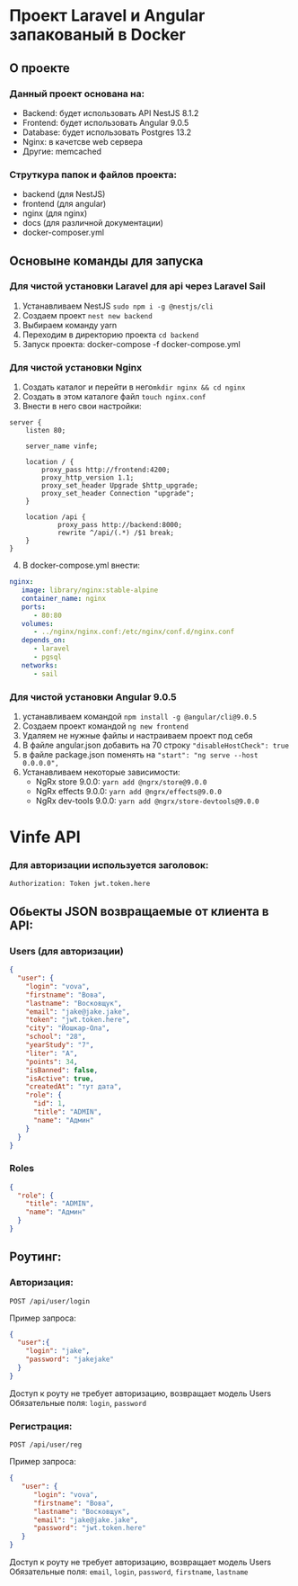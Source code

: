 # Проект Laravel и Angular запакованый в Docker


## О проекте
### Данный проект основана на:
- Backend: будет использовать API NestJS 8.1.2
- Frontend: будет использовать Angular 9.0.5
- Database: будет использовать Postgres 13.2
- Nginx: в качетсве web сервера
- Другие: memcached

### Струткура папок и файлов проекта:
- backend (для NestJS)
- frontend (для angular)
- nginx (для nginx)
- docs (для различной документации)
- docker-composer.yml

## Основыне команды для запуска
### Для чистой установки Laravel для api через Laravel Sail
1. Устанавливаем NestJS `sudo npm i -g @nestjs/cli`
2. Создаем проект `nest new backend`
3. Выбираем команду yarn
4. Переходим в директорию проекта `cd backend`
5. Запуск проекта: docker-compose -f docker-compose.yml

### Для чистой установки Nginx
1. Создать каталог и перейти в него`mkdir nginx && cd nginx`
2. Создать в этом каталоге файл `touch nginx.conf`
3. Внести в него свои настройки:
```text
server {
    listen 80;

    server_name vinfe;

    location / {
        proxy_pass http://frontend:4200;
        proxy_http_version 1.1;
        proxy_set_header Upgrade $http_upgrade;
        proxy_set_header Connection "upgrade";
    }

    location /api {
            proxy_pass http://backend:8000;
            rewrite ^/api/(.*) /$1 break;
    }
}
```
4. В docker-compose.yml внести:
```yaml
nginx:
   image: library/nginx:stable-alpine
   container_name: nginx
   ports:
      - 80:80
   volumes:
      - ../nginx/nginx.conf:/etc/nginx/conf.d/nginx.conf
   depends_on:
      - laravel
      - pgsql
   networks:
      - sail
```

### Для чистой установки Angular 9.0.5
1. устанавливаем командой `npm install -g @angular/cli@9.0.5`
2. Создаем проект командой `ng new frontend`
3. Удаляем не нужные файлы и настраиваем проект под себя
4. В файле angular.json добавить на 70 строку `"disableHostCheck": true`
5. в файле package.json поменять на `"start": "ng serve --host 0.0.0.0",`
6. Устанавливаем некоторые зависимости:
   - NgRx store 9.0.0: `yarn add @ngrx/store@9.0.0`
   - NgRx effects 9.0.0: `yarn add @ngrx/effects@9.0.0`
   - NgRx dev-tools 9.0.0: `yarn add @ngrx/store-devtools@9.0.0`


# Vinfe API
### Для авторизации используется заголовок:

`Authorization: Token jwt.token.here`

## Обьекты JSON возвращаемые от клиента в API:

### Users (для авторизации)

```JSON
{
  "user": {
    "login": "vova",
    "firstname": "Вова",
    "lastname": "Восковщук",
    "email": "jake@jake.jake",
    "token": "jwt.token.here",
    "city": "Йошкар-Ола",
    "school": "28",
    "yearStudy": "7",
    "liter": "A",
    "points": 34,
    "isBanned": false,
    "isActive": true,
    "createdAt": "тут дата",
    "role": {
      "id": 1,
      "title": "ADMIN",
      "name": "Админ"
    }
  }
}
```

### Roles
```JSON
{
  "role": {
    "title": "ADMIN",
    "name": "Админ"
  }
}
```
## Роутинг:
### Авторизация:

`POST /api/user/login`

Пример запроса:
```JSON
{
  "user":{
    "login": "jake",
    "password": "jakejake"
  }
}
```
Доступ к роуту не требует авторизацию, возвращает модель Users  
Обязательные поля: `login`, `password`

### Регистрация:

`POST /api/user/reg`

Пример запроса:
```JSON
{
   "user": {
      "login": "vova",
      "firstname": "Вова",
      "lastname": "Восковщук",
      "email": "jake@jake.jake",
      "password": "jwt.token.here"
   }
}
```

Доступ к роуту не требует авторизацию, возвращает модель Users  
Обязательные поля: `email`, `login`, `password`, `firstname`, `lastname`